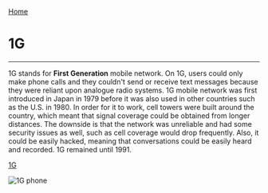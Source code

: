 [Home](/README.md)

# 1G
---
1G stands for **First Generation** mobile network. On 1G, users could only make phone calls and they couldn't send or receive text messages because they were reliant upon analogue radio systems. 1G mobile network was first introduced in Japan in 1979 before it was also used in other countries such as the U.S. in 1980. In order for it to work, cell towers were built around the country, which meant that signal coverage could be obtained from longer distances. The downside is that the network was unreliable and had some security issues as well, such as cell coverage would drop frequently. Also, it could be easily hacked, meaning that conversations could be easily heard and recorded. 1G remained until 1991.

[1G](https://en.wikipedia.org/wiki/1G)

![1G phone](https://pbs.twimg.com/media/DXtxKopU8AEcfp9.jpg:large)
